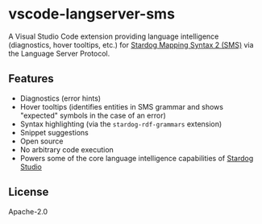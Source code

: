 # vscode-langserver-sms

A Visual Studio Code extension providing language intelligence (diagnostics,
hover tooltips, etc.) for [Stardog Mapping Syntax 2 (SMS)](https://www.stardog.com/docs/#_stardog_mapping_syntax_2) via the Language
Server Protocol.

## Features

- Diagnostics (error hints)
- Hover tooltips (identifies entities in SMS grammar and shows "expected"
symbols in the case of an error)
- Syntax highlighting (via the `stardog-rdf-grammars` extension)
- Snippet suggestions
- Open source
- No arbitrary code execution
- Powers some of the core language intelligence capabilities of [Stardog Studio](https://www.stardog.com/studio/)

## License

Apache-2.0
